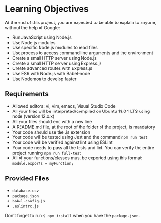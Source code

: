 # Learning Objectives

At the end of this project, you are expected to be able to explain to anyone, without the help of Google:

- Run JavaScript using Node.js
- Use Node.js modules
- Use specific Node.js modules to read files
- Use process to access command line arguments and the environment
- Create a small HTTP server using Node.js
- Create a small HTTP server using Express.js
- Create advanced routes with Express.js
- Use ES6 with Node.js with Babel-node
- Use Nodemon to develop faster

## Requirements

- Allowed editors: vi, vim, emacs, Visual Studio Code
- All your files will be interpreted/compiled on Ubuntu 18.04 LTS using node (version 12.x.x)
- All your files should end with a new line
- A README.md file, at the root of the folder of the project, is mandatory
- Your code should use the .js extension
- Your code will be tested using Jest and the command `npm run test`
- Your code will be verified against lint using ESLint
- Your code needs to pass all the tests and lint. You can verify the entire project running `npm run full-test`
- All of your functions/classes must be exported using this format: `module.exports = myFunction;`

## Provided Files

- `database.csv`
- `package.json`
- `babel.config.js`
- `.eslintrc.js`

Don’t forget to run `$ npm install` when you have the `package.json`.
